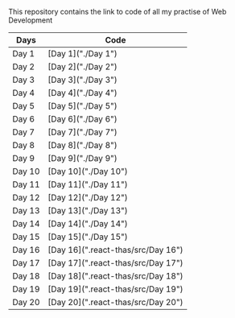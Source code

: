 This repository contains the link to code of all my practise of Web Development

| Days   | Code                               |
| ------ | ---------------------------------- |
| Day 1  | [Day 1]("./Day 1")                 |
| Day 2  | [Day 2]("./Day 2")                 |
| Day 3  | [Day 3]("./Day 3")                 |
| Day 4  | [Day 4]("./Day 4")                 |
| Day 5  | [Day 5]("./Day 5")                 |
| Day 6  | [Day 6]("./Day 6")                 |
| Day 7  | [Day 7]("./Day 7")                 |
| Day 8  | [Day 8]("./Day 8")                 |
| Day 9  | [Day 9]("./Day 9")                 |
| Day 10 | [Day 10]("./Day 10")               |
| Day 11 | [Day 11]("./Day 11")               |
| Day 12 | [Day 12]("./Day 12")               |
| Day 13 | [Day 13]("./Day 13")               |
| Day 14 | [Day 14]("./Day 14")               |
| Day 15 | [Day 15]("./Day 15")               |
| Day 16 | [Day 16](".react-thas/src/Day 16") |
| Day 17 | [Day 17](".react-thas/src/Day 17") |
| Day 18 | [Day 18](".react-thas/src/Day 18") |
| Day 19 | [Day 19](".react-thas/src/Day 19") |
| Day 20 | [Day 20](".react-thas/src/Day 20") |
